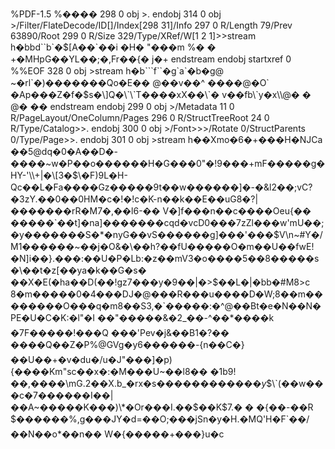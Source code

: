%PDF-1.5 %���� 298 0 obj >. endobj 314 0 obj >/Filter/FlateDecode/ID\[\]/Index\[298 31\]/Info 297 0 R/Length 79/Prev 63890/Root 299 0 R/Size 329/Type/XRef/W\[1 2 1\]>>stream h�bbd\`\`b\`�$\[A��\`��i �H� "���m %� � +�MHpG��YL��;�,Fr��{� j�+ endstream endobj startxref 0 %%EOF 328 0 obj >stream h�b\`\`\`f\`\`�g\`a\`�b�g@ ~�rl\`�)�������Qo�E�� @��v��^ ����@�O\` �Ap���Z�f�$s�\]Q�\`\`T����xX��\`� v��fb\`y�x\\@� � @� �� endstream endobj 299 0 obj >/Metadata 11 0 R/PageLayout/OneColumn/Pages 296 0 R/StructTreeRoot 24 0 R/Type/Catalog>>. endobj 300 0 obj >/Font>>>/Rotate 0/StructParents 0/Type/Page>>. endobj 301 0 obj >stream h��Xmo�6�+���H�NJCa ��5@dq�0�A��D�-����~w�P��o������H�G���0"�!9���+mF�����g�HY-'\\+|�\[3�$\\�F)9L�H-Qc��L�Fa����Gz�����9t��w������\]�-�&l2��;vC?�3zY.��0��0HM�c�!�!c�K-n��k��E��uG8�?|�������rR�M7�,��l6-�� V�\]f���n��c����Oeu{�� �����\`��t\]�na\]�������cqd�vcD0���7zZl���w'mU��;�y�������S�\*�nyG��vS������g\]���'���$V\\n~#Y�/M1������~��j�O&�\\��h?��fU�����O�m��U��fwE!�N\]i��}.���:��U�P�Lb:�z��mV3�o����5��8�����s�\\��t�z\[��ya�k��G�s� ��X�E(�ha��D(��!gz7���y�9��|�>$��L�|�bb�#M8>c 8�m�����0�4���DJ�@���R���u����D�W;8��m��������O���q�m8��S3,�\`�����:�^@��Bt�e�N��N�PE�U�C�K:�l"�I ��"�����&�2\_��-^��\*����k �7F�����!���Q ���'Pev�j&��B1�?�� ����Q��Z�P%@GVg�y6������-{n��C�}��U��+�v�du�/u�J"���\]�p){����Km"sc��x�:�M���U~��l8�� �1b9!��,����\\mG.2��X.b\_�rx�s����������$��y$$\`(��w���c�7������I��|��A~�����K���)\*�Or���I.��$��K$7.� � �{��-��R $������%,g���JY�d=��O;���jSn�y�H.�MQ'H�F\`��/��N��o\*��n�� W�{�����+���}u�c